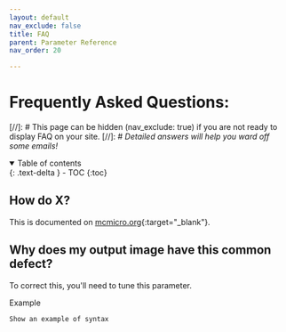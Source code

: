 ```yaml
---
layout: default
nav_exclude: false
title: FAQ
parent: Parameter Reference
nav_order: 20

---
```

# Frequently Asked Questions:
[//]: # This page can be hidden (nav_exclude: true) if you are not ready to display FAQ on your site.
[//]: # *Detailed answers will help you ward off some emails!*

<details open markdown="block">
  <summary>
    Table of contents
  </summary>
  {: .text-delta }
  - TOC
{:toc}
</details>

## How do X?
This is documented on [mcmicro.org](https://mcmicro.org/){:target="_blank"}.

## Why does my output image have this common defect?

To correct this, you'll need to tune this parameter. 

Example
```
Show an example of syntax
```
